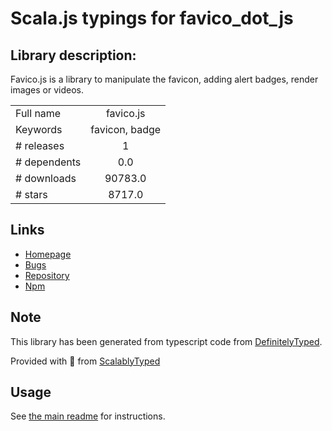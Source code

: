 
# Scala.js typings for favico_dot_js


## Library description:
Favico.js is a library to manipulate the favicon, adding alert badges, render images or videos.

|                    |                 |
| ------------------ | :-------------: |
| Full name          | favico.js |
| Keywords           | favicon, badge |
| # releases         | 1 |
| # dependents       | 0.0 |
| # downloads        | 90783.0 |
| # stars            | 8717.0 |

## Links
- [Homepage](https://github.com/ejci/favico.js)
- [Bugs](https://github.com/ejci/favico.js/issues)
- [Repository](https://github.com/ejci/favico.js)
- [Npm](https://www.npmjs.com/package/favico.js)
    


## Note
This library has been generated from typescript code from [DefinitelyTyped](https://definitelytyped.org).

Provided with :purple_heart: from [ScalablyTyped](https://github.com/oyvindberg/ScalablyTyped)

## Usage
See [the main readme](../../readme.md) for instructions.


